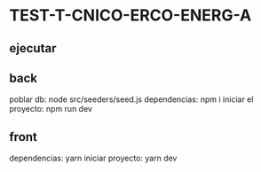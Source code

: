 # TEST-T-CNICO-ERCO-ENERG-A


## ejecutar 
## back
poblar db: node src/seeders/seed.js
dependencias: npm i
iniciar el proyecto: npm run dev

## front
dependencias: yarn 
iniciar proyecto: yarn dev
